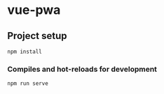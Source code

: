 # vue-pwa

## Project setup
```
npm install
```

### Compiles and hot-reloads for development
```
npm run serve
```

